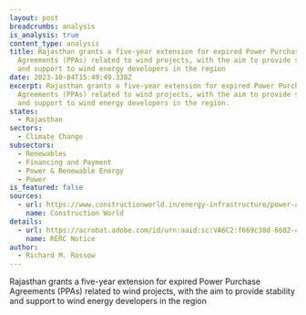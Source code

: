 ```yaml
---
layout: post
breadcrumbs: analysis
is_analysis: true
content_type: analysis
title: Rajasthan grants a five-year extension for expired Power Purchase
  Agreements (PPAs) related to wind projects, with the aim to provide stability
  and support to wind energy developers in the region
date: 2023-10-04T15:49:49.338Z
excerpt: Rajasthan grants a five-year extension for expired Power Purchase
  Agreements (PPAs) related to wind projects, with the aim to provide stability
  and support to wind energy developers in the region.
states:
  - Rajasthan
sectors:
  - Climate Change
subsectors:
  - Renewables
  - Financing and Payment
  - Power & Renewable Energy
  - Power
is_featured: false
sources:
  - url: https://www.constructionworld.in/energy-infrastructure/power-and-renewable-energy/rajasthan-grants-5-year-extension-for-expired-wind-project-ppas/44948
    name: Construction World
details:
  - url: https://acrobat.adobe.com/id/urn:aaid:sc:VA6C2:f669c38d-6602-4dfb-8bca-668d2b135cb0
    name: RERC Notice
author:
  - Richard M. Rossow
---
```

Rajasthan grants a five-year extension for expired Power Purchase Agreements (PPAs) related to wind projects, with the aim to provide stability and support to wind energy developers in the region